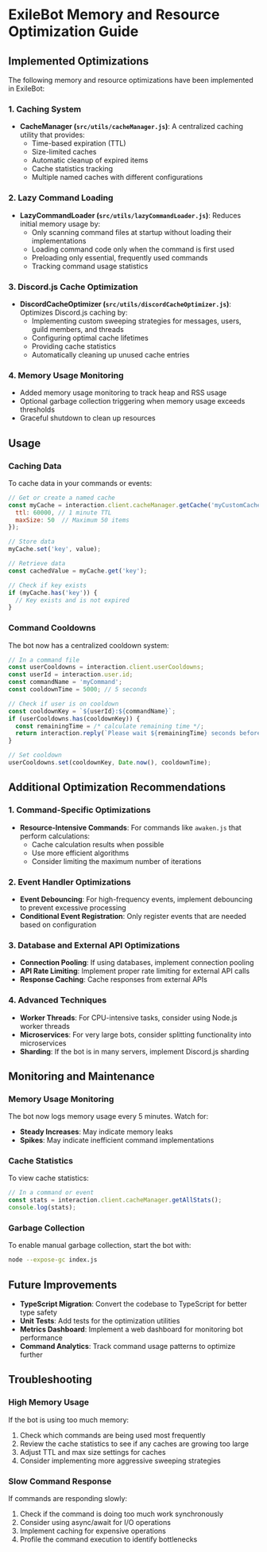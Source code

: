 # ExileBot Memory and Resource Optimization Guide

## Implemented Optimizations

The following memory and resource optimizations have been implemented in ExileBot:

### 1. Caching System

- **CacheManager (`src/utils/cacheManager.js`)**: A centralized caching utility that provides:
  - Time-based expiration (TTL)
  - Size-limited caches
  - Automatic cleanup of expired items
  - Cache statistics tracking
  - Multiple named caches with different configurations

### 2. Lazy Command Loading

- **LazyCommandLoader (`src/utils/lazyCommandLoader.js`)**: Reduces initial memory usage by:
  - Only scanning command files at startup without loading their implementations
  - Loading command code only when the command is first used
  - Preloading only essential, frequently used commands
  - Tracking command usage statistics

### 3. Discord.js Cache Optimization

- **DiscordCacheOptimizer (`src/utils/discordCacheOptimizer.js`)**: Optimizes Discord.js caching by:
  - Implementing custom sweeping strategies for messages, users, guild members, and threads
  - Configuring optimal cache lifetimes
  - Providing cache statistics
  - Automatically cleaning up unused cache entries

### 4. Memory Usage Monitoring

- Added memory usage monitoring to track heap and RSS usage
- Optional garbage collection triggering when memory usage exceeds thresholds
- Graceful shutdown to clean up resources

## Usage

### Caching Data

To cache data in your commands or events:

```javascript
// Get or create a named cache
const myCache = interaction.client.cacheManager.getCache('myCustomCache', {
  ttl: 60000, // 1 minute TTL
  maxSize: 50  // Maximum 50 items
});

// Store data
myCache.set('key', value);

// Retrieve data
const cachedValue = myCache.get('key');

// Check if key exists
if (myCache.has('key')) {
  // Key exists and is not expired
}
```

### Command Cooldowns

The bot now has a centralized cooldown system:

```javascript
// In a command file
const userCooldowns = interaction.client.userCooldowns;
const userId = interaction.user.id;
const commandName = 'myCommand';
const cooldownTime = 5000; // 5 seconds

// Check if user is on cooldown
const cooldownKey = `${userId}:${commandName}`;
if (userCooldowns.has(cooldownKey)) {
  const remainingTime = /* calculate remaining time */;
  return interaction.reply(`Please wait ${remainingTime} seconds before using this command again.`);
}

// Set cooldown
userCooldowns.set(cooldownKey, Date.now(), cooldownTime);
```

## Additional Optimization Recommendations

### 1. Command-Specific Optimizations

- **Resource-Intensive Commands**: For commands like `awaken.js` that perform calculations:
  - Cache calculation results when possible
  - Use more efficient algorithms
  - Consider limiting the maximum number of iterations

### 2. Event Handler Optimizations

- **Event Debouncing**: For high-frequency events, implement debouncing to prevent excessive processing
- **Conditional Event Registration**: Only register events that are needed based on configuration

### 3. Database and External API Optimizations

- **Connection Pooling**: If using databases, implement connection pooling
- **API Rate Limiting**: Implement proper rate limiting for external API calls
- **Response Caching**: Cache responses from external APIs

### 4. Advanced Techniques

- **Worker Threads**: For CPU-intensive tasks, consider using Node.js worker threads
- **Microservices**: For very large bots, consider splitting functionality into microservices
- **Sharding**: If the bot is in many servers, implement Discord.js sharding

## Monitoring and Maintenance

### Memory Usage Monitoring

The bot now logs memory usage every 5 minutes. Watch for:

- **Steady Increases**: May indicate memory leaks
- **Spikes**: May indicate inefficient command implementations

### Cache Statistics

To view cache statistics:

```javascript
// In a command or event
const stats = interaction.client.cacheManager.getAllStats();
console.log(stats);
```

### Garbage Collection

To enable manual garbage collection, start the bot with:

```bash
node --expose-gc index.js
```

## Future Improvements

- **TypeScript Migration**: Convert the codebase to TypeScript for better type safety
- **Unit Tests**: Add tests for the optimization utilities
- **Metrics Dashboard**: Implement a web dashboard for monitoring bot performance
- **Command Analytics**: Track command usage patterns to optimize further

## Troubleshooting

### High Memory Usage

If the bot is using too much memory:

1. Check which commands are being used most frequently
2. Review the cache statistics to see if any caches are growing too large
3. Adjust TTL and max size settings for caches
4. Consider implementing more aggressive sweeping strategies

### Slow Command Response

If commands are responding slowly:

1. Check if the command is doing too much work synchronously
2. Consider using async/await for I/O operations
3. Implement caching for expensive operations
4. Profile the command execution to identify bottlenecks